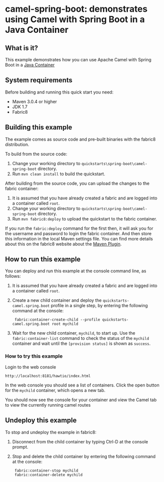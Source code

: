 camel-spring-boot: demonstrates using Camel with Spring Boot in a Java Container
================================================================================

## What is it?

This example demonstrates how you can use Apache Camel with Spring Boot in a [Java Container](http://fabric8.io/gitbook/javaContainer.html)

## System requirements

Before building and running this quick start you need:

* Maven 3.0.4 or higher
* JDK 1.7
* Fabric8


## Building this example

The example comes as source code and pre-built binaries with the fabric8 distribution. 

To build from the source code:

1. Change your working directory to `quickstarts\spring-boot\camel-spring-boot` directory.
1. Run `mvn clean install` to build the quickstart.

After building from the source code, you can upload the changes to the fabric container:

1. It is assumed that you have already created a fabric and are logged into a container called `root`.
1. Change your working directory to `quickstarts\spring-boot\camel-spring-boot` directory.
1. Run `mvn fabric8:deploy` to upload the quickstart to the fabric container.

If you run the `fabric:deploy` command for the first then, it will ask you for the username and password to login the fabric container.
And then store this information in the local Maven settings file. You can find more details about this on the fabric8 website about the [Maven Plugin](http://fabric8.io/gitbook/mavenPlugin.html).


## How to run this example

You can deploy and run this example at the console command line, as follows:

1. It is assumed that you have already created a fabric and are logged into a container called `root`.
1. Create a new child container and deploy the `quickstarts-camel.spring.boot` profile in a single step, by entering the
 following command at the console:

        fabric:container-create-child --profile quickstarts-camel.spring.boot root mychild

1. Wait for the new child container, `mychild`, to start up. Use the `fabric:container-list` command to check the status of the `mychild` container and wait until the `[provision status]` is shown as `success`.

### How to try this example

Login to the web console

    http://localhost:8181/hawtio/index.html

In the web console you should see a list of containers. Click the open button for the `mychild` container, which opens a new tab.

You should now see the console for your container and view the Camel tab to view the currently running camel routes


## Undeploy this example

To stop and undeploy the example in fabric8:

1. Disconnect from the child container by typing Ctrl-D at the console prompt.
2. Stop and delete the child container by entering the following command at the console:

        fabric:container-stop mychild
        fabric:container-delete mychild

